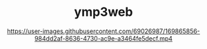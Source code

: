 
<div align="center">
  <h1>ymp3web</h1>
  
https://user-images.githubusercontent.com/69026987/169865856-984dd2af-8636-4730-ac9e-a3464fe5decf.mp4  
</div>



